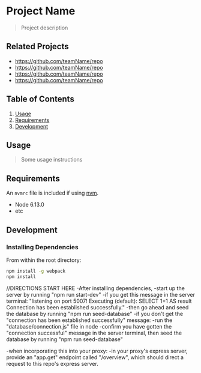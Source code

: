 # Project Name

> Project description

## Related Projects

  - https://github.com/teamName/repo
  - https://github.com/teamName/repo
  - https://github.com/teamName/repo
  - https://github.com/teamName/repo

## Table of Contents

1. [Usage](#Usage)
1. [Requirements](#requirements)
1. [Development](#development)

## Usage

> Some usage instructions

## Requirements

An `nvmrc` file is included if using [nvm](https://github.com/creationix/nvm).

- Node 6.13.0
- etc

## Development

### Installing Dependencies

From within the root directory:

```sh
npm install -g webpack
npm install
```

//DIRECTIONS START HERE
-After installing dependencies,
  -start up the server by running "npm run start-dev"
    -if you get this message in the server terminal:
      "listening on port 5007!
       Executing (default): SELECT 1+1 AS result
       Connection has been established successfully."
      -then go ahead and seed the database by running "npm run seed-database"
    -if you don't get the "connection has been established successfully" message:
      -run the "database/connection.js" file in node
      -confirm you have gotten the "connection successful" message in the server terminal, then seed the database by running "npm run seed-database"

-when incorporating this into your proxy:
  -in your proxy's express server, provide an "app.get" endpoint called "/overview", which should direct a request to this repo's express server.
